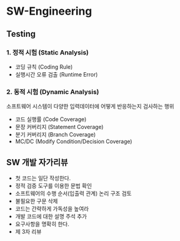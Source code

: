# SW-Engineering

## Testing
### 1. 정적 시험 (Static Analysis)
- 코딩 규칙 (Coding Rule)
- 실행시간 오류 검출 (Runtime Error)

### 2. 동적 시험 (Dynamic Analysis)
소프트웨어 시스템이 다양한 입력데이터에 어떻게 반응하는지 검사하는 행위
- 코드 실행률 (Code Coverage)
- 문장 커버리지 (Statement Coverage)
- 분기 커버리지 (Branch Coverage)
- MC/DC (Modify Condition/Decision Coverage)


## SW 개발 자가리뷰
- 첫 코드는 일단 작성한다.
- 정적 검증 도구를 이용한 문법 확인
- 소프트웨어의 수행 순서(입출력 관계) 논리 구조 검토
- 불필요한 구문 삭제
- 코드는 간략하게 가독성을 높여라
- 개발 코드에 대한 설명 주석 추가
- 요구사항을 명확히 한다.
- 제 3자 리뷰